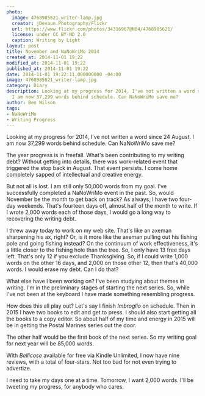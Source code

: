 ```yaml
---
photo:
  image: 4768985621_writer-lamp.jpg
  creator: jDevaun.Photography/Flickr
  url: https://www.flickr.com/photos/34316967@N04/4768985621/
  license: under CC BY-ND 2.0
  caption: Writing by Light
layout: post
title: November and NaNoWriMo 2014
created_at: 2014-11-01 19:22
modified_at: 2014-11-01 19:22
published_at: 2014-11-01 19:22
date: 2014-11-01 19:22:11.000000000 -04:00
image: 4768985621_writer-lamp.jpg
category: Diary
description: Looking at my progress for 2014, I've not written a word since 24 August.
  I am now 37,299 words behind schedule. Can NaNoWriMo save me?
author: Ben Wilson
tags:
- NaNoWriMo
- Writing Progress
---
```

Looking at my progress for 2014, I've not written a word since 24 August. I am now 37,299 words behind schedule. Can NaNoWriMo save me?

<!-- more -->

The year progress is in freefall. What's been contributing to my writing debt? Without getting into details, there was work-related event that triggered the stop back in August. That event persists. I come home completely sapped of intellectual and creative energy.

But not all is lost. I am still only 50,000 words from my goal. I've successfully completed a NaNoWriMo event in the past. So, would November be the month to get back on track? As always, I have two four-day weekends. That's fourteen days off, almost half of the month to write. If I wrote 2,000 words each of those days, I would go a long way to recovering the writing debt.

I threw away today to work on my web site. That's like an axeman sharpening his ax, right? Or, is it more like the axeman pulling out his fishing pole and going fishing instead? On the continuum of work effectiveness, it's a little closer to the fishing hole than the tree. So, I only have 13 free days left. That's only 12 if you exclude Thanksgiving. So, if I could write 1,000 words on the other 16 days, and 2,000 on those other 12, then that's 40,000 words. I would erase my debt. Can I do that?

What else have I been working on? I've been studying about themes in writing. I'm in the preliminary stages of starting the next series. So, while I've not been at the keyboard I have made something resembling progress.

How does this all play out? Let's say I finish *Imbroglio* on schedule. Then in 2015 I have two books to edit and get to press. I should also start getting all the books to a copy editor. So about half of my time and energy in 2015 will be in getting the Postal Marines series out the door.

The other half would be the first book of the next series. So my writing goal for next year will be 85,000 words.

With *Bellicose* available for free via Kindle Unlimited, I now have nine reviews, with a total of four-stars. Not too bad for not even trying to advertize.

I need to take my days one at a time. Tomorrow, I want 2,000 words. I'll be tweeting my progress, for anybody who cares.
